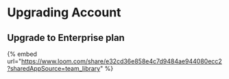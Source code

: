 # Upgrading Account

## Upgrade to Enterprise plan

{% embed url="https://www.loom.com/share/e32cd36e858e4c7d9484ae944080ecc2?sharedAppSource=team_library" %}

